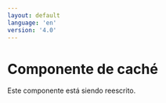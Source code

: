 ```yaml
---
layout: default
language: 'en'
version: '4.0'
---
```


# Componente de caché

Este componente está siendo reescrito.